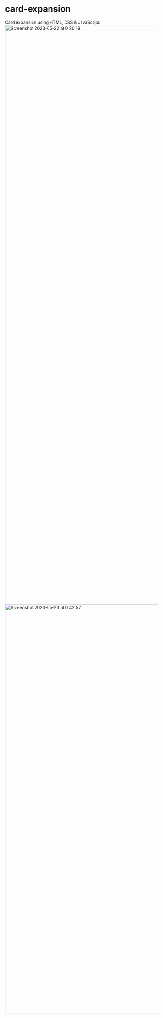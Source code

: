 # card-expansion

Card expansion using HTML, CSS & JavaScript.
<img width="1908" alt="Screenshot 2023-05-22 at 0 20 19" src="https://github.com/vickneee/card-expansion/assets/93821265/cd945c11-c168-4f7d-9131-1f6b4d6f8bf0">
<img width="1346" alt="Screenshot 2023-05-23 at 0 42 57" src="https://github.com/vickneee/card-expansion/assets/93821265/ccdff83e-09e6-4eb0-9491-89db8638782a">
